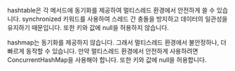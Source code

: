hashtable은 각 메서드에 동기화를 제공하여 멀티스레드 환경에서 안전하게 쓸 수 있습니다. synchronized 키워드를 사용하여 스레드 간 충돌을 방지하고 데이터의 일관성을 유지하기 때문입니다.
 또한 키와 값에 null을 허용하지 않습니다.

hashmap는 동기화를 제공하지 않습니다. 그래서 멀티스레드 환경에서 불안정하나, 더 빠르게 동작할 수 있습니다. 만약 멀티스레드 환경에서 안전하게 사용하려면 ConcurrentHashMap을 사용해야 합니다.
또한 키와 값에 null을 허용합니다.